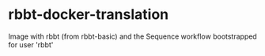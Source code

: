 # rbbt-docker-translation
Image with rbbt (from rbbt-basic) and the Sequence workflow bootstrapped for
user 'rbbt'
